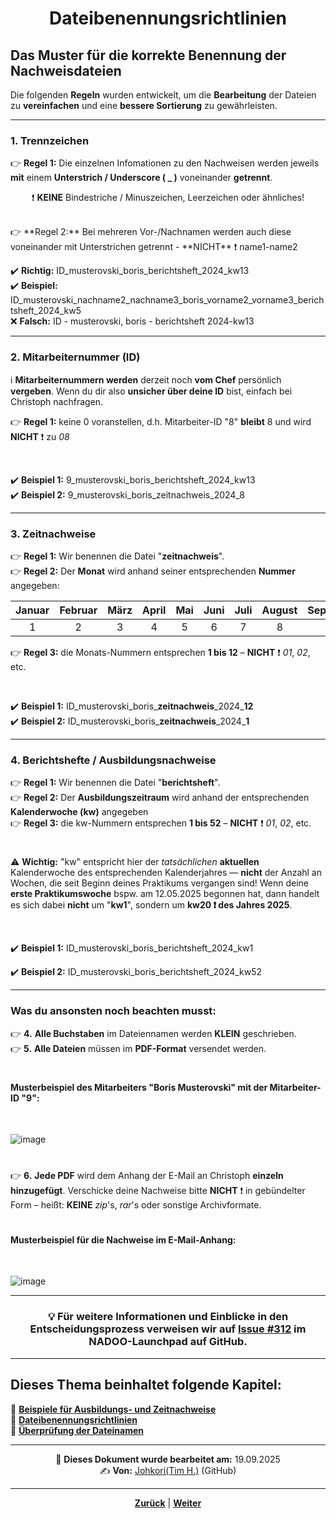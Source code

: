 # <p align="center">Dateibenennungsrichtlinien</p>

## Das Muster für die korrekte Benennung der Nachweisdateien

Die folgenden **Regeln** wurden entwickelt, um die **Bearbeitung** der Dateien zu **vereinfachen** und eine **bessere Sortierung** zu gewährleisten.

---

### 1. Trennzeichen

👉 **Regel 1:** Die einzelnen Infomationen zu den Nachweisen werden jeweils **mit** einem **Unterstrich / Underscore ( _ )** voneinander **getrennt**. <br>
<p align="center">❗ <strong>KEINE</strong> Bindestriche / Minuszeichen, Leerzeichen oder ähnliches!</p>
<br>
👉 **Regel 2:** Bei mehreren Vor-/Nachnamen werden auch diese voneinander mit Unterstrichen getrennt - **NICHT** ❗ name1-name2 <br>

✔️ **Richtig:** ID_musterovski_boris_berichtsheft_2024_kw13 <br>
✔️ **Beispiel:** ID_musterovski_nachname2_nachname3_boris_vorname2_vorname3_berichtsheft_2024_kw5 <br>
❌ **Falsch:** ID - musterovski, boris - berichtsheft 2024-kw13

---

### 2. Mitarbeiternummer (ID) 

ℹ️ **Mitarbeiternummern werden** derzeit noch **vom Chef** persönlich **vergeben**. Wenn du dir also **unsicher über deine ID** bist, einfach bei Christoph nachfragen.

👉 **Regel 1:** keine 0 voranstellen, d.h. Mitarbeiter-ID "8" **bleibt** 8 und wird **NICHT** ❗ zu _08_

<br>

✔️ **Beispiel 1:** 9_musterovski_boris_berichtsheft_2024_kw13 <br>
✔️ **Beispiel 2:** 9_musterovski_boris_zeitnachweis_2024_8

---

### 3. Zeitnachweise

👉 **Regel 1:** Wir benennen die Datei "**zeitnachweis**". <br>
👉 **Regel 2:** Der **Monat** wird anhand seiner entsprechenden **Nummer** angegeben: <br>

| Januar | Februar | März | April | Mai | Juni | Juli | August | September | Oktober | November | Dezember |
|:------:|:-------:|:----:|:-----:|:---:|:----:|:----:|:------:|:---------:|:-------:|:--------:|:--------:|
|   1    |    2    |  3   |   4   |  5  |  6   |  7   |   8    |     9     |   10    |    11    |    12    |

👉 **Regel 3:** die Monats-Nummern entsprechen **1 bis 12** – **NICHT** ❗ _01_, _02_, etc.

<br>

✔️ **Beispiel 1:** ID_musterovski_boris_**zeitnachweis**\_2024_**12** <br>
✔️ **Beispiel 2:** ID_musterovski_boris_**zeitnachweis**\_2024_**1**

---

### 4. Berichtshefte / Ausbildungsnachweise

👉 **Regel 1:** Wir benennen die Datei "**berichtsheft**". <br>
👉 **Regel 2:** Der **Ausbildungszeitraum** wird anhand der entsprechenden **Kalenderwoche (kw)** angegeben <br>
👉 **Regel 3:** die kw-Nummern entsprechen **1 bis 52** – **NICHT** ❗ _01_, _02_, etc. <br>

#

 ⚠️ **Wichtig:** "kw" entspricht hier der *tatsächlichen* **aktuellen** Kalenderwoche des entsprechenden Kalenderjahres — **nicht** der Anzahl an Wochen, die seit Beginn deines Praktikums vergangen sind! 
 Wenn deine **erste Praktikumswoche** bspw. am 12.05.2025 begonnen hat, dann handelt es sich dabei **nicht** um "**kw1**", sondern um **kw20 ❗ des Jahres 2025**.

<br>

✔️ **Beispiel 1:** ID_musterovski_boris_berichtsheft_2024_kw1

✔️ **Beispiel 2:** ID_musterovski_boris_berichtsheft_2024_kw52

---

### Was du ansonsten noch beachten musst:

👉 **4.** **Alle Buchstaben** im Dateiennamen werden **KLEIN** geschrieben. <br>
👉 **5.** **Alle Dateien** müssen im **PDF-Format** versendet werden. <br>

#

#### Musterbeispiel des Mitarbeiters "Boris Musterovski" mit der Mitarbeiter-ID "9":
<br>

![image](https://github.com/user-attachments/assets/3e4c077b-d3c1-4bad-bdf6-ca7c9af755f0)

#

👉 **6.** **Jede PDF** wird dem Anhang der E-Mail an Christoph **einzeln hinzugefügt**. Verschicke deine Nachweise bitte **NICHT** ❗ in gebündelter Form – heißt: **KEINE** _zip_'s, _rar_'s oder sonstige Archivformate.

#

#### Musterbeispiel für die Nachweise im E-Mail-Anhang:
<br>

![image](https://github.com/user-attachments/assets/8c520580-be00-42d1-b497-8e167a6fde34)

---

<h3 align="center">💡 Für weitere Informationen und Einblicke in den Entscheidungsprozess verweisen wir auf <a href="https://github.com/NADOOIT/NADOO-Launchpad/issues/312">Issue #312</a> im NADOO-Launchpad auf GitHub.</h3>

---

**Dieses Thema beinhaltet folgende Kapitel:**
---

🔹 [**Beispiele für Ausbildungs- und Zeitnachweise**](/docs/01-organisation/02-zeit_und_ausbildungsnachweise/01-beispiele/README.md) </br>
🔹 [**Dateibenennungsrichtlinien**](/docs/01-organisation/02-zeit_und_ausbildungsnachweise/02-dateibenennung/README.md) </br>
🔹 [**Überprüfung der Dateinamen**](/docs/01-organisation/02-zeit_und_ausbildungsnachweise/03-ueberpruefung/README.md) </br>

---

<p align="center">
📅 <strong>Dieses Dokument wurde bearbeitet am:</strong> 19.09.2025
<br>
✍️ <strong>Von:</strong> <a href="https://github.com/johkori">Johkori(Tim H.)</a> (GitHub)
</p>

---

<p align="center">
<a href="/docs/01-organisation/02-zeit_und_ausbildungsnachweise/01-beispiele/README.md"><strong>Zurück</strong></a> | 
<a href="/docs/01-organisation/02-zeit_und_ausbildungsnachweise/03-ueberpruefung/README.md"><strong>Weiter</strong></a>
</p>
